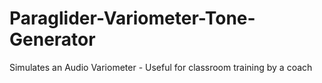 # Paraglider-Variometer-Tone-Generator
Simulates an Audio Variometer - Useful for classroom training by a coach
